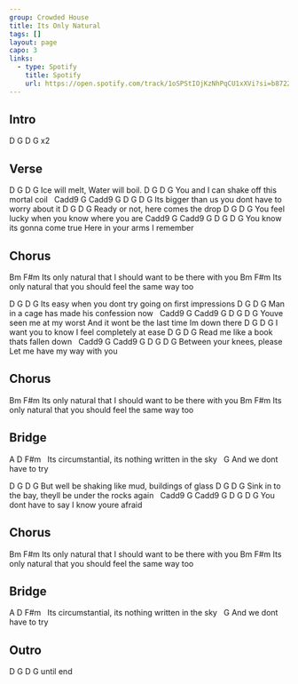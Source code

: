 ```yaml
---
group: Crowded House
title: Its Only Natural
tags: []
layout: page
capo: 3
links: 
  - type: Spotify
    title: Spotify
    url: https://open.spotify.com/track/1oSPStIOjKzNhPqCU1xXVi?si=b8722dc65b314ccd
---
```


## Intro

D G D G x2

## Verse

 D        G      D         G
Ice will melt, Water will boil.
D      G       D                G
You and I can shake off this mortal coil
&nbsp;   Cadd9       G     Cadd9          G           D G D G
Its bigger than us you dont have to worry about it
D         G    D              G
Ready or not, here comes the drop
 D         G             D              G
You feel lucky when you know where you are
Cadd9                    G     Cadd9         G          D G D G
You know its gonna come true Here in your arms I remember

## Chorus

Bm                                         F#m
Its only natural that I should want to be there with you
Bm                                                 F#m
Its only natural that you should feel the same way too

 D        G      D         G
Its easy when you dont try going on first impressions
D      G       D                G
Man in a cage has made his confession now
&nbsp;   Cadd9       G     Cadd9          G           D G D G
Youve seen me at my worst And it wont be the last time Im down there
 D        G      D         G
I want you to know I feel completely at ease
D      G       D                G
Read me like a book thats fallen down
&nbsp;   Cadd9       G     Cadd9          G           D G D G
Between your knees, please Let me have my way with you

## Chorus

Bm                                         F#m
Its only natural that I should want to be there with you
Bm                                                 F#m
Its only natural that you should feel the same way too

## Bridge

A        D                  F#m
&nbsp;    Its circumstantial, its nothing written in the sky
&nbsp; G
And we dont have to try

 D        G      D         G
But well be shaking like mud, buildings of glass
D      G       D                G
Sink in to the bay, theyll be under the rocks again
&nbsp;   Cadd9       G     Cadd9          G           D G D G
You dont have to say  I know youre afraid

## Chorus

Bm                                         F#m
Its only natural that I should want to be there with you
Bm                                                 F#m
Its only natural that you should feel the same way too

## Bridge

A        D                  F#m
&nbsp;    Its circumstantial, its nothing written in the sky
&nbsp; G
And we dont have to try

## Outro

D G D G until end

